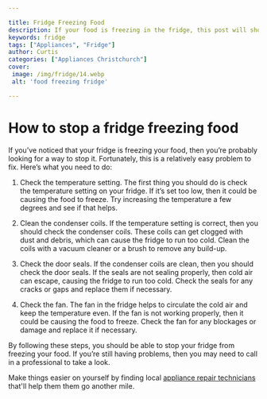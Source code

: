 ```yaml
---

title: Fridge Freezing Food
description: If your food is freezing in the fridge, this post will show you how to easily fix the problem - so read on to find out how!
keywords: fridge
tags: ["Appliances", "Fridge"]
author: Curtis
categories: ["Appliances Christchurch"]
cover: 
 image: /img/fridge/14.webp
 alt: 'food freezing fridge'

---
```


# How to stop a fridge freezing food

If you’ve noticed that your fridge is freezing your food, then you’re probably looking for a way to stop it. Fortunately, this is a relatively easy problem to fix. Here’s what you need to do:

1. Check the temperature setting. The first thing you should do is check the temperature setting on your fridge. If it’s set too low, then it could be causing the food to freeze. Try increasing the temperature a few degrees and see if that helps.

2. Clean the condenser coils. If the temperature setting is correct, then you should check the condenser coils. These coils can get clogged with dust and debris, which can cause the fridge to run too cold. Clean the coils with a vacuum cleaner or a brush to remove any build-up.

3. Check the door seals. If the condenser coils are clean, then you should check the door seals. If the seals are not sealing properly, then cold air can escape, causing the fridge to run too cold. Check the seals for any cracks or gaps and replace them if necessary.

4. Check the fan. The fan in the fridge helps to circulate the cold air and keep the temperature even. If the fan is not working properly, then it could be causing the food to freeze. Check the fan for any blockages or damage and replace it if necessary.

By following these steps, you should be able to stop your fridge from freezing your food. If you’re still having problems, then you may need to call in a professional to take a look.

Make things easier on yourself by finding local <a href="/pages/appliance-repair-technicians/">appliance repair technicians</a> that'll help them them go another mile.
